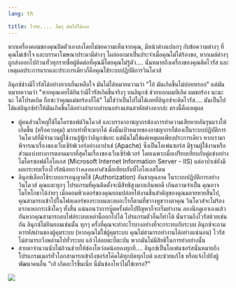```yaml
---
lang: th

title: ไวรัส.... ลืมๆ มันไปได้เลย
---
```


หากเครื่องคอมของคุณปิดตัวเองลงโดยไม่ขอความเห็นจากคุณ, มีหน้าต่างแปลกๆ กับข้อความต่างๆ ที่คุณไม่เข้าใจ และบรรดาโฆษณาประดามีต่างๆ โผล่ออกมาเป็นประจำเมื่อคุณไม่ได้ร้องขอ, หากเมล์ต่างๆ ถูกส่งออกไปถ้วนทั่วทุกรายชื่อผู้ติดต่อที่คุณมีโดยคุณไม่รู้ตัว.... นั่นหมายถึงเครื่องของคุณติดไวรัส และเหตุผลประการแรกและประการเดียวก็คือคุณใช้ระบบปฏิบัติการวินโดวส์

ลินุกซ์ช่างมีไวรัสได้อย่างยากเย็นเหลือใจ มันไม่ได้หมายความว่า "โอ้ มันเกิดขึ้นไม่บ่อยหรอก" แต่มันหมายความว่า "หากคุณเคยได้ยินว่ามีไวรัสเกิดขึ้นจริงๆ บนลินุกซ์ ช่วยบอกผมทีเถิด ผมขอร้อง นะนะนะ ได้โปรดเถิด ถือซะว่าคุณแม่ขอร้องก็ได้" ไม่ใช่ว่าเป็นไปไม่ได้เลยที่ลินุกซ์จะติดไวรัส.... มันเป็นไปได้แต่ลินุกซ์ทำให้มันเกิดขึ้นได้อย่างลำบากลำบนอย่างแสนสาหัสต่างหากล่ะ ตรงนี้คือเหตุผล

<ul>

<li>ผู้คนส่วนใหญ่ใช้ไมโครซอฟต์วินโดวส์ และบรรดาอาชญากรต้องการทำความเสียหายอันรุนแรงให้เกิดขึ้น (หรือควบคุม) มากเท่าที่จะมากได้ ดังนั้นเป้าหมายของอาชญากรก็ต้องเป็นระบบปฏิบัติการวินโดวส์ที่มีจำนวนผู้ใช้งานอู้ฟู้กว่าลินุกซ์แยะ แต่นั่นไม่ใช่แค่เหตุผลเพียงประการเดียว หากเรามาพิจารณาเรื่องของเว็บเซิร์ฟเวอร์อย่างอาปาเช่ (Apache) ซึ่งเป็นโอเพ่นซอร์ส มีฐานผู้ใช้งานหรือส่วนแบ่งทางการตลาดมากที่สุดในเรื่องของเว็บเซิร์ฟเวอร์ โดยเฉพาะเมื่อเปรียบเทียบกับคู่แข่งอย่างไมโครซอฟต์ไอไอเอส (Microsoft Internet Information Server - IIS) แต่อาปาเช่ยังมีผลกระทบเรื่องไวรัสน้อยกว่า<i>หลายเท่าตัว</i>เมื่อเทียบกับที่ไอไอเอสโดน</li>

<li>ลินุกซ์เลือกใช้ระบบการอนุญาตใช้ (Authorization) อันชาญฉลาด ในระบบปฏิบัติการอย่างวินโดวส์ คุณและทุกๆ โปรแกรมที่คุณติดตั้งจะมีสิทธิสูงมากเกินพอดี เกินความจำเป็น คุณอาจโมโหโกธาได้ง่ายๆ เมื่อคอมพิวเตอร์ของคุณยอมปล่อยให้งานชิ้นสำคัญของคุณมลายหายสิ้นไป, คุณสามารถเข้าไปในโฟลเดอร์ของระบบและลบอะไรก็ตามที่ขวางหูขวางตาคุณ วินโดวส์จะไม่ร้องแรกแหกกระเชิงใดๆ ทั้งสิ้น แน่นอนว่าการบู๊ตครั้งต่อไปปัญหาก็จะเริ่มทำงาน ลองนึกดูเอาเองแล้วกันหากคุณสามารถลบไฟล์ระบบเหล่านี้ออกไปได้ โปรแกรมตัวอื่นก็ทำได้ นั่นรวมถึงไวรัสด้วยเช่นกัน ลินุกซ์ไม่ยินยอมเช่นนั้น ทุกๆ ครั้งที่คุณจะทำอะไรบางอย่างที่จะกระทบกับระบบ ลินุกซ์จะถามหารหัสผ่านของผู้คุมระบบ (หากคุณไม่ใช่ผู้คุมระบบ คุณไม่สามารถทำงานได้อย่างแน่นอน) ไวรัสไม่สามารถวิ่งพล่านไปทั่วระบบ แล้วไล่ลบตะบี้ตะบัน พวกมันไม่มีสิทธิในการทำอย่างนั้น</li>

<li>สายตาจำนวนนับไม่ถ้วนช่วยให้ช่องโหว่ลดน้อยลงทุกที.... ลินุกซ์เป็นโอเพ่นซอร์สนั่นหมายถึงโปรแกรมเมอร์ทั่วโลกสามารถเข้าถึงซอร์สโค๊ดได้ทุกบิตทุกไบต์ และช่วยแก้ไข หรือแจ้งไปยังผู้พัฒนาคนอื่น "เฮ้ เกิดอะไรขึ้นเนี่ย นี่มันช่องโหว่ไม่ใช่เหรอ?"</li>

</ul>

<img src="Images/viruses_thumb.png" />




